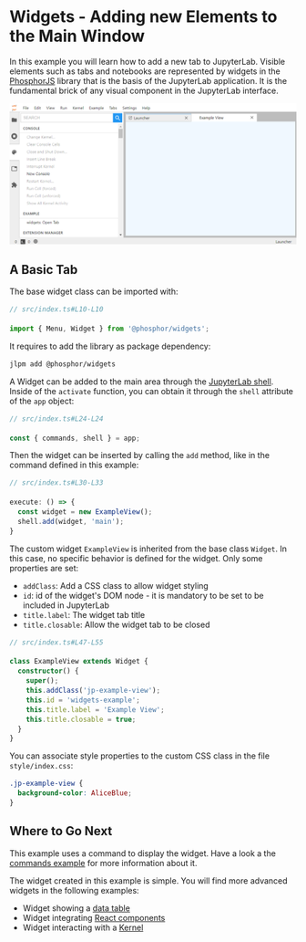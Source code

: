 # Widgets - Adding new Elements to the Main Window

In this example you will learn how to add a new tab to JupyterLab.
Visible elements such as tabs and notebooks are represented by widgets in the [PhosphorJS](http://phosphorjs.github.io/phosphor/api/widgets/globals.html)
library that is the basis of the JupyterLab application. It is the fundamental brick of
any visual component in the JupyterLab interface.

![Custom Tab](preview.png)

## A Basic Tab

The base widget class can be imported with:

```ts
// src/index.ts#L10-L10

import { Menu, Widget } from '@phosphor/widgets';
```

It requires to add the library as package dependency:

```bash
jlpm add @phosphor/widgets
```

A Widget can be added to the main area through the [JupyterLab
shell](http://jupyterlab.github.io/jupyterlab/application/classes/labshell.html).
Inside of the `activate` function, you can obtain it through the `shell` attribute
of the `app` object:

```ts
// src/index.ts#L24-L24

const { commands, shell } = app;
```

Then the widget can be inserted by calling the `add` method, like in the command defined
in this example:

<!-- prettier-ignore-start -->
```ts
// src/index.ts#L30-L33

execute: () => {
  const widget = new ExampleView();
  shell.add(widget, 'main');
}
```
<!-- prettier-ignore-end -->

The custom widget `ExampleView` is inherited from the base class `Widget`. In this
case, no specific behavior is defined for the widget. Only some properties are set:

- `addClass`: Add a CSS class to allow widget styling
- `id`: id of the widget's DOM node - it is mandatory to be set to be included in JupyterLab
- `title.label`: The widget tab title
- `title.closable`: Allow the widget tab to be closed

```ts
// src/index.ts#L47-L55

class ExampleView extends Widget {
  constructor() {
    super();
    this.addClass('jp-example-view');
    this.id = 'widgets-example';
    this.title.label = 'Example View';
    this.title.closable = true;
  }
}
```

You can associate style properties to the custom CSS class in the file
`style/index.css`:

<!-- embedme style/index.css -->

```css
.jp-example-view {
  background-color: AliceBlue;
}
```

## Where to Go Next

This example uses a command to display the widget. Have a look a the
[commands example](../../commands/README.md) for more information about it.

The widget created in this example is simple. You will find more advanced
widgets in the following examples:

- Widget showing a [data table](../../basics/datagrid/README.md)
- Widget integrating [React components](../../react/react-widget/README.md)
- Widget interacting with a [Kernel](../../advanced/kernel-messaging/README.md)
